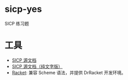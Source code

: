 # sicp-yes

SICP 练习题

# 工具

- [SICP 源文档](https://web.mit.edu/6.001/6.037/sicp.pdf)
- [SICP 源文档（纯文字版）](https://mitpress.mit.edu/sites/default/files/sicp/full-text/book/book-Z-H-4.html#%_toc_%_chap_Temp_851)
- [Racket](https://download.racket-lang.org/): 兼容 Scheme 语法，并提供 DrRacket 开发环境。